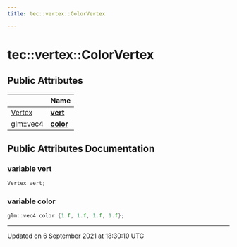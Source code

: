 ```yaml
---
title: tec::vertex::ColorVertex

---
```


# tec::vertex::ColorVertex





## Public Attributes

|                | Name           |
| -------------- | -------------- |
| [Vertex](/engine/Classes/structtec_1_1vertex_1_1_vertex/) | **[vert](/engine/Classes/structtec_1_1vertex_1_1_color_vertex/#variable-vert)**  |
| glm::vec4 | **[color](/engine/Classes/structtec_1_1vertex_1_1_color_vertex/#variable-color)**  |

## Public Attributes Documentation

### variable vert

```cpp
Vertex vert;
```


### variable color

```cpp
glm::vec4 color {1.f, 1.f, 1.f, 1.f};
```


-------------------------------

Updated on  6 September 2021 at 18:30:10 UTC